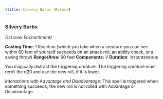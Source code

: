 ```yaml
---
{title: Silvery Barbs (Rules)}
---
```

### Silvery Barbs
*(1st level Enchantment)*

**Casting Time**: 1 Reaction (which you take when a creature you can see within 60 feet of yourself succeeds on an attack roll, an ability check, or a saving throw)
**Range/Area**: 60 feet
**Components**: V
**Duration**: Instantaneous

You magically distract the triggering creature. The triggering creature must reroll the d20 and use the new roll, if it is lower.

*Interactions with Advantage and Disadvantage*: This spell is triggered when something succeeds; the new roll is not rolled with Advantage or Disadvantage.
